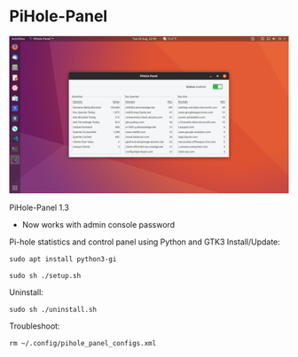 # PiHole-Panel
![](pihole-panel_preview.png)

PiHole-Panel 1.3
- Now works with admin console password 

Pi-hole statistics and control panel using Python and GTK3
Install/Update:
```
sudo apt install python3-gi
```
```
sudo sh ./setup.sh
```

Uninstall:
```
sudo sh ./uninstall.sh
```

Troubleshoot:
```
rm ~/.config/pihole_panel_configs.xml
```
